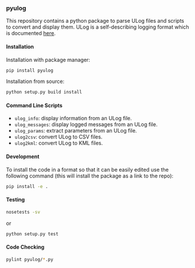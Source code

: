 ### pyulog ###

This repository contains a python package to parse ULog files and scripts to
convert and display them. ULog is a self-describing logging format which is
documented [here](http://dev.px4.io/advanced-ulog-file-format.html).

#### Installation ####

Installation with package manager:
```bash
pip install pyulog
```

Installation from source:
```bash
python setup.py build install
```

#### Command Line Scripts ####
- `ulog_info`: display information from an ULog file.
- `ulog_messages`: display logged messages from an ULog file.
- `ulog_params`: extract parameters from an ULog file.
- `ulog2csv`: convert ULog to CSV files.
- `ulog2kml`: convert ULog to KML files.


#### Development ####

To install the code in a format so that it can be easily edited use the
following command (this will install the package as a link to the repo):

```bash
pip install -e .
```

#### Testing ####

```bash
nosetests -sv
```

or 

```bash
python setup.py test
```

#### Code Checking ####

```bash
pylint pyulog/*.py
```


